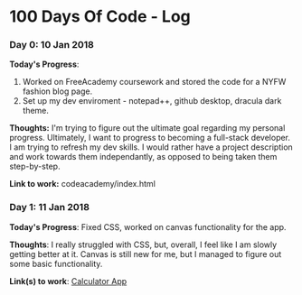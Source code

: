 # 100 Days Of Code - Log

### Day 0: 10 Jan 2018

**Today's Progress**: 
1. Worked on FreeAcademy coursework and stored the code for a NYFW fashion blog page. 
2. Set up my dev enviroment - notepad++, github desktop, dracula dark theme.

**Thoughts:** I'm trying to figure out the ultimate goal regarding my personal progress. Ultimately, I want to progress to becoming a full-stack developer. I am trying to refresh my dev skills. I would rather have a project description and work towards them independantly, as opposed to being taken them step-by-step. 

**Link to work:** codeacademy/index.html

### Day 1: 11 Jan 2018

**Today's Progress**: Fixed CSS, worked on canvas functionality for the app.

**Thoughts**: I really struggled with CSS, but, overall, I feel like I am slowly getting better at it. Canvas is still new for me, but I managed to figure out some basic functionality.

**Link(s) to work**: [Calculator App](http://www.example.com)
